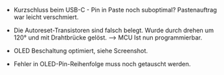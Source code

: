 
* Kurzschluss beim USB-C - Pin in Paste noch suboptimal?
  Pastenauftrag war leicht verschmiert. 

* Die Autoreset-Transistoren sind falsch belegt. 
  Wurde durch drehen um 120° und mit Drahtbrücke gelöst. 
  --> MCU Ist nun programmierbar. 

* OLED Beschaltung optimiert, siehe Screenshot. 

* Fehler in OLED-Pin-Reihenfolge muss noch getauscht werden. 



